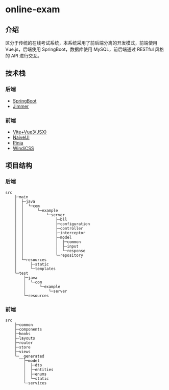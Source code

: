 # online-exam

## 介绍

区分于传统的在线考试系统，本系统采用了前后端分离的开发模式，前端使用 Vue.js，后端使用 SpringBoot，数据库使用 MySQL，前后端通过 RESTful 风格的 API 进行交互。

## 技术栈

### 后端

- [SpringBoot](https://spring.io/projects/spring-boot)
- [Jimmer](https://github.com/babyfish-ct/jimmer)

### 前端

- [Vite+Vue3(JSX)](https://vitejs.dev/)
- [NaiveUI](https://www.naiveui.com/)
- [Pinia](https://pinia.vuejs.org/)
- [WindiCSS](https://windicss.org/)

## 项目结构

### 后端

```
src
    ├─main
    │  ├─java
    │  │  └─com
    │  │      └─example
    │  │          └─server
    │  │              ├─bll
    │  │              ├─configuration
    │  │              ├─controller
    │  │              ├─interceptor
    │  │              ├─model
    │  │              │  ├─common
    │  │              │  ├─input
    │  │              │  └─response
    │  │              └─repository
    │  └─resources
    │      ├─static
    │      └─templates
    └─test
        ├─java
        │  └─com
        │      └─example
        │          └─server
        └─resources
```

### 前端

```
src
    ├─common
    ├─components
    ├─hooks
    ├─layouts
    ├─router
    ├─store
    ├─views
    └─__generated
        ├─model
        │  ├─dto
        │  ├─entities
        │  ├─enums
        │  └─static
        └─services
```
